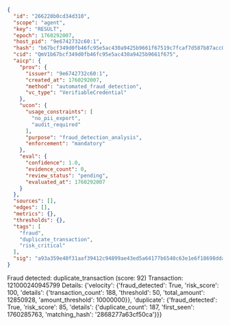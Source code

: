 ```json
{
  "id": "266220b0cd34d310",
  "scope": "agent",
  "key": "RESULT",
  "epoch": 1760292007,
  "host_pid": "9e6742732c60:1",
  "hash": "b67bcf349d0fb46fc95e5ac430a9425b9661f67519c7fcaf7d587b87acc0fd8f",
  "cid": "QmV1b67bcf349d0fb46fc95e5ac430a9425b9661f675",
  "aicp": {
    "prov": {
      "issuer": "9e6742732c60:1",
      "created_at": 1760292007,
      "method": "automated_fraud_detection",
      "vc_type": "VerifiableCredential"
    },
    "ucon": {
      "usage_constraints": [
        "no_pii_export",
        "audit_required"
      ],
      "purpose": "fraud_detection_analysis",
      "enforcement": "mandatory"
    },
    "eval": {
      "confidence": 1.0,
      "evidence_count": 0,
      "review_status": "pending",
      "evaluated_at": 1760292007
    }
  },
  "sources": [],
  "edges": [],
  "metrics": {},
  "thresholds": {},
  "tags": [
    "fraud",
    "duplicate_transaction",
    "risk_critical"
  ],
  "sig": "a93a359e40f31aaf39412c94899ae43ed5a64177b6540c63e1e6f18698dda9e3"
}
```

Fraud detected: duplicate_transaction (score: 92)
Transaction: 121000240945799
Details: {'velocity': {'fraud_detected': True, 'risk_score': 100, 'details': {'transaction_count': 188, 'threshold': 50, 'total_amount': 12850928, 'amount_threshold': 10000000}}, 'duplicate': {'fraud_detected': True, 'risk_score': 85, 'details': {'duplicate_count': 187, 'first_seen': 1760285763, 'matching_hash': '2868277a63cf50ca'}}}